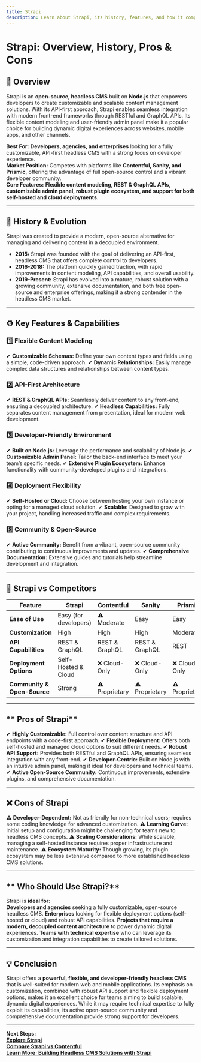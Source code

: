 ```yaml
---
title: Strapi
description: Learn about Strapi, its history, features, and how it compares to other headless CMS platforms.
---
```


# **Strapi: Overview, History, Pros & Cons**

## **📌 Overview**  
Strapi is an **open-source, headless CMS** built on **Node.js** that empowers developers to create customizable and scalable content management solutions. With its API-first approach, Strapi enables seamless integration with modern front-end frameworks through RESTful and GraphQL APIs. Its flexible content modeling and user-friendly admin panel make it a popular choice for building dynamic digital experiences across websites, mobile apps, and other channels.

 **Best For:** **Developers, agencies, and enterprises** looking for a fully customizable, API-first headless CMS with a strong focus on developer experience.  
 **Market Position:** Competes with platforms like **Contentful, Sanity, and Prismic**, offering the advantage of full open-source control and a vibrant developer community.  
 **Core Features:** **Flexible content modeling, REST & GraphQL APIs, customizable admin panel, robust plugin ecosystem, and support for both self-hosted and cloud deployments.**

---

## **📜 History & Evolution**  
Strapi was created to provide a modern, open-source alternative for managing and delivering content in a decoupled environment.

- **2015:** Strapi was founded with the goal of delivering an API-first, headless CMS that offers complete control to developers.
- **2016-2018:** The platform quickly gained traction, with rapid improvements in content modeling, API capabilities, and overall usability.
- **2019-Present:** Strapi has evolved into a mature, robust solution with a growing community, extensive documentation, and both free open-source and enterprise offerings, making it a strong contender in the headless CMS market.

---

## **⚙️ Key Features & Capabilities**

### **1️⃣ Flexible Content Modeling**
✔ **Customizable Schemas:** Define your own content types and fields using a simple, code-driven approach.
✔ **Dynamic Relationships:** Easily manage complex data structures and relationships between content types.

### **2️⃣ API-First Architecture**
✔ **REST & GraphQL APIs:** Seamlessly deliver content to any front-end, ensuring a decoupled architecture.
✔ **Headless Capabilities:** Fully separates content management from presentation, ideal for modern web development.

### **3️⃣ Developer-Friendly Environment**
✔ **Built on Node.js:** Leverage the performance and scalability of Node.js.
✔ **Customizable Admin Panel:** Tailor the back-end interface to meet your team’s specific needs.
✔ **Extensive Plugin Ecosystem:** Enhance functionality with community-developed plugins and integrations.

### **4️⃣ Deployment Flexibility**
✔ **Self-Hosted or Cloud:** Choose between hosting your own instance or opting for a managed cloud solution.
✔ **Scalable:** Designed to grow with your project, handling increased traffic and complex requirements.

### **5️⃣ Community & Open-Source**
✔ **Active Community:** Benefit from a vibrant, open-source community contributing to continuous improvements and updates.
✔ **Comprehensive Documentation:** Extensive guides and tutorials help streamline development and integration.

---

## **🔄 Strapi vs Competitors**

| Feature                   | Strapi           | Contentful       | Sanity          | Prismic         |
|---------------------------|------------------|------------------|-----------------|-----------------|
| **Ease of Use**           |  Easy (for developers) | ⚠ Moderate  |  Easy         |  Easy         |
| **Customization**         |  High          |  High          |  High         |  Moderate     |
| **API Capabilities**      |  REST & GraphQL|  REST & GraphQL|  REST & GraphQL|  REST         |
| **Deployment Options**    |  Self-Hosted & Cloud | ❌ Cloud-Only | ❌ Cloud-Only  | ❌ Cloud-Only  |
| **Community & Open-Source**|  Strong       | ⚠ Proprietary   | ⚠ Proprietary  | ⚠ Proprietary   |

---

## ** Pros of Strapi**
✔ **Highly Customizable:** Full control over content structure and API endpoints with a code-first approach.
✔ **Flexible Deployment:** Offers both self-hosted and managed cloud options to suit different needs.
✔ **Robust API Support:** Provides both RESTful and GraphQL APIs, ensuring seamless integration with any front-end.
✔ **Developer-Centric:** Built on Node.js with an intuitive admin panel, making it ideal for developers and technical teams.
✔ **Active Open-Source Community:** Continuous improvements, extensive plugins, and comprehensive documentation.

---

## **❌ Cons of Strapi**
⚠ **Developer-Dependent:** Not as friendly for non-technical users; requires some coding knowledge for advanced customization.
⚠ **Learning Curve:** Initial setup and configuration might be challenging for teams new to headless CMS concepts.
⚠ **Scaling Considerations:** While scalable, managing a self-hosted instance requires proper infrastructure and maintenance.
⚠ **Ecosystem Maturity:** Though growing, its plugin ecosystem may be less extensive compared to more established headless CMS solutions.

---

## ** Who Should Use Strapi?**
Strapi is **ideal for:**  
 **Developers and agencies** seeking a fully customizable, open-source headless CMS.
 **Enterprises** looking for flexible deployment options (self-hosted or cloud) and robust API capabilities.
 **Projects that require a modern, decoupled content architecture** to power dynamic digital experiences.
 **Teams with technical expertise** who can leverage its customization and integration capabilities to create tailored solutions.

---

## **💡 Conclusion**
Strapi offers a **powerful, flexible, and developer-friendly headless CMS** that is well-suited for modern web and mobile applications. Its emphasis on customization, combined with robust API support and flexible deployment options, makes it an excellent choice for teams aiming to build scalable, dynamic digital experiences. While it may require technical expertise to fully exploit its capabilities, its active open-source community and comprehensive documentation provide strong support for developers.

---

 **Next Steps:**  
 **[Explore Strapi](https://strapi.io/)**  
 **[Compare Strapi vs Contentful](#)**  
 **[Learn More: Building Headless CMS Solutions with Strapi](#)**
